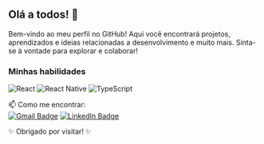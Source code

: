 ## Olá a todos! 👋

Bem-vindo ao meu perfil no GitHub! Aqui você encontrará projetos, aprendizados e ideias relacionadas a desenvolvimento e muito mais. Sinta-se à vontade para explorar e colaborar!

### Minhas habilidades
![React](https://img.shields.io/badge/React-20232A?style=for-the-badge&logo=react&logoColor=61DAFB&logoWidth=20)
![React Native](https://img.shields.io/badge/React_Native-20232A?style=for-the-badge&logo=react&logoColor=61DAFB&logoWidth=20)
![TypeScript](https://img.shields.io/badge/TypeScript-007ACC?style=for-the-badge&logo=typescript&logoColor=white&logoWidth=20)

📫 Como me encontrar:  
[![Gmail Badge](https://img.shields.io/badge/Gmail-D14836?style=for-the-badge&logo=gmail&logoColor=white)](mailto:rafconradoo@gmail.com)
[![LinkedIn Badge](https://img.shields.io/badge/LinkedIn-0077B5?style=for-the-badge&logo=linkedin&logoColor=white)](https://www.linkedin.com/in/rafconradoo/)
 
✨ Obrigado por visitar! ✨
